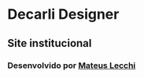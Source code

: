 # Decarli Designer
## Site institucional
### Desenvolvido por [Mateus Lecchi](https://mateuslecchi.com.br)